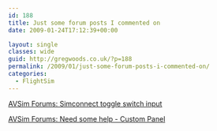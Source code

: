 ```yaml
---
id: 188
title: Just some forum posts I commented on
date: 2009-01-24T17:12:39+00:00

layout: single
classes: wide
guid: http://gregwoods.co.uk/?p=188
permalink: /2009/01/just-some-forum-posts-i-commented-on/
categories:
  - FlightSim
---
```

[AVSim Forums: Simconnect toggle switch input](http://forums1.avsim.net/index.php?showtopic=224218&st=0&gopid=1531511&#entry1531511)

[AVSim Forums: Need some help - Custom Panel](http://forums1.avsim.net/index.php?showtopic=135487&st=0&p=1529952&#entry1529952)